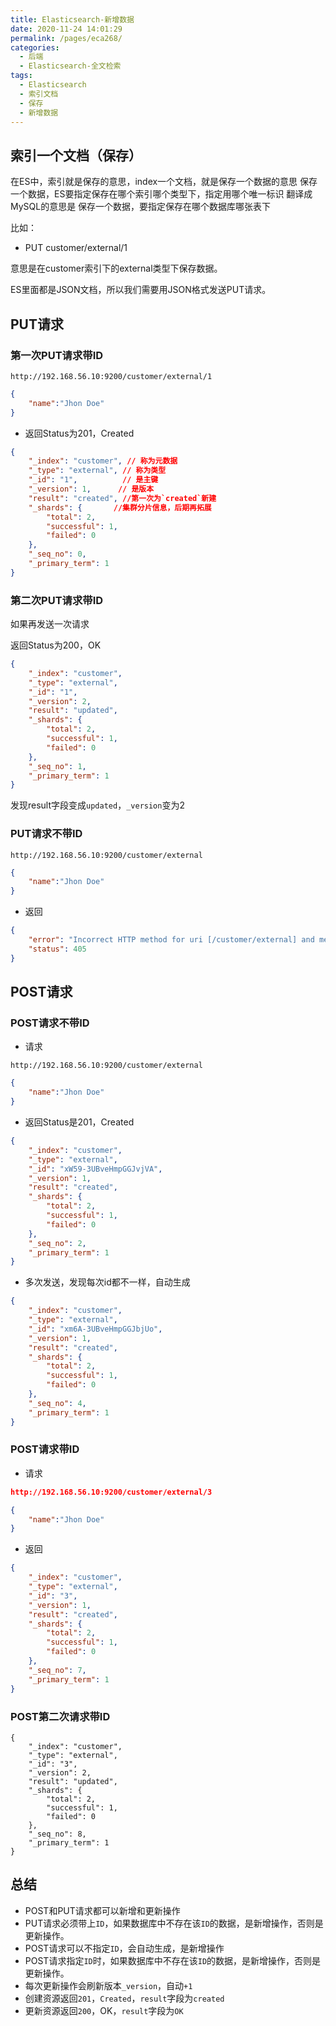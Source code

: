 ```yaml
---
title: Elasticsearch-新增数据
date: 2020-11-24 14:01:29
permalink: /pages/eca268/
categories:
  - 后端
  - Elasticsearch-全文检索
tags:
  - Elasticsearch
  - 索引文档
  - 保存
  - 新增数据
---
```


## 索引一个文档（保存）
在ES中，索引就是保存的意思，index一个文档，就是保存一个数据的意思
保存一个数据，ES要指定保存在哪个索引哪个类型下，指定用哪个唯一标识
翻译成MySQL的意思是
保存一个数据，要指定保存在哪个数据库哪张表下

比如：

- PUT customer/external/1

意思是在customer索引下的external类型下保存数据。



ES里面都是JSON文档，所以我们需要用JSON格式发送PUT请求。



## PUT请求

### 第一次PUT请求带ID

~~~
http://192.168.56.10:9200/customer/external/1
~~~

~~~JSON
{
    "name":"Jhon Doe"
}
~~~

- 返回Status为201，Created

~~~JSON
{
    "_index": "customer", // 称为元数据
    "_type": "external", // 称为类型
    "_id": "1",          // 是主键
    "_version": 1,      // 是版本
    "result": "created", //第一次为`created`新建
    "_shards": {       //集群分片信息，后期再拓展
        "total": 2,
        "successful": 1,
        "failed": 0
    },
    "_seq_no": 0,
    "_primary_term": 1
}
~~~







### 第二次PUT请求带ID

如果再发送一次请求

返回Status为200，OK

~~~json
{
    "_index": "customer",
    "_type": "external",
    "_id": "1",
    "_version": 2,
    "result": "updated",
    "_shards": {
        "total": 2,
        "successful": 1,
        "failed": 0
    },
    "_seq_no": 1,
    "_primary_term": 1
}
~~~

发现result字段变成`updated`，`_version`变为2

### PUT请求不带ID

~~~
http://192.168.56.10:9200/customer/external
~~~

~~~json
{
    "name":"Jhon Doe"
}
~~~

- 返回

~~~json
{
    "error": "Incorrect HTTP method for uri [/customer/external] and method [PUT], allowed: [POST]",
    "status": 405
}
~~~



## POST请求

### POST请求不带ID

- 请求

~~~
http://192.168.56.10:9200/customer/external
~~~

~~~json
{
    "name":"Jhon Doe"
}
~~~

- 返回Status是201，Created

~~~json
{
    "_index": "customer",
    "_type": "external",
    "_id": "xW59-3UBveHmpGGJvjVA",
    "_version": 1,
    "result": "created",
    "_shards": {
        "total": 2,
        "successful": 1,
        "failed": 0
    },
    "_seq_no": 2,
    "_primary_term": 1
}
~~~

- 多次发送，发现每次id都不一样，自动生成

~~~json
{
    "_index": "customer",
    "_type": "external",
    "_id": "xm6A-3UBveHmpGGJbjUo",
    "_version": 1,
    "result": "created",
    "_shards": {
        "total": 2,
        "successful": 1,
        "failed": 0
    },
    "_seq_no": 4,
    "_primary_term": 1
}
~~~

### POST请求带ID

- 请求

~~~JSON
http://192.168.56.10:9200/customer/external/3
~~~

~~~json
{
    "name":"Jhon Doe"
}
~~~

- 返回

~~~JSON
{
    "_index": "customer",
    "_type": "external",
    "_id": "3",
    "_version": 1,
    "result": "created",
    "_shards": {
        "total": 2,
        "successful": 1,
        "failed": 0
    },
    "_seq_no": 7,
    "_primary_term": 1
}
~~~

### POST第二次请求带ID

~~~
{
    "_index": "customer",
    "_type": "external",
    "_id": "3",
    "_version": 2,
    "result": "updated",
    "_shards": {
        "total": 2,
        "successful": 1,
        "failed": 0
    },
    "_seq_no": 8,
    "_primary_term": 1
}
~~~



## 总结

- POST和PUT请求都可以新增和更新操作
- PUT请求必须带上`ID`，如果数据库中不存在该`ID`的数据，是新增操作，否则是更新操作。
- POST请求可以不指定`ID`，会自动生成，是新增操作
- POST请求指定`ID`时，如果数据库中不存在该`ID`的数据，是新增操作，否则是更新操作。
- 每次更新操作会刷新版本`_version`，自动`+1`
- 创建资源返回`201`，`Created`，`result`字段为`created`
- 更新资源返回`200`，OK，`result`字段为`OK`